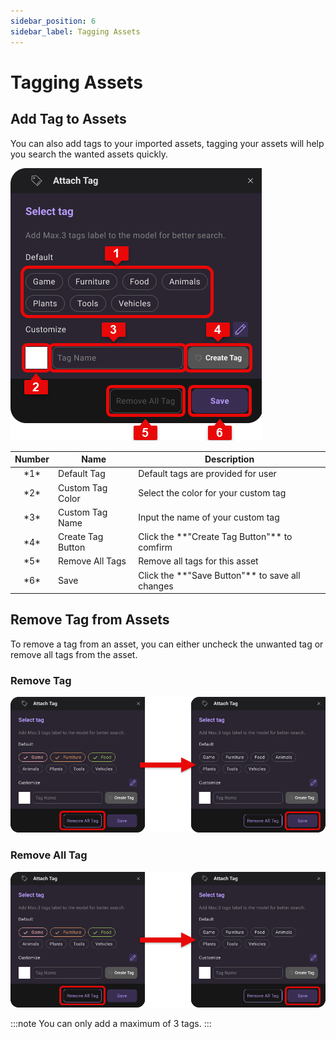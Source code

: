 ```yaml
---
sidebar_position: 6
sidebar_label: Tagging Assets
---
```


# Tagging Assets

## Add Tag to Assets
You can also add tags to your imported assets, tagging your assets will help you search the wanted assets quickly.

![](/img/AssetManagement/AttachTag.png) 

<table>
    <thead>
        <tr>
            <th>Number</th>
            <th>Name</th>
            <th>Description</th>
        </tr>
    </thead>
    <tbody>
        <tr>
            <td><center>*1*</center></td>
            <td>Default Tag</td>
            <td>Default tags are provided for user</td>
        </tr>
        <tr>
            <td><center>*2*</center></td>
            <td>Custom Tag Color</td>
            <td>Select the color for your custom tag</td>
        </tr>
        <tr>
            <td><center>*3*</center></td>
            <td>Custom Tag Name</td>
            <td>Input the name of your custom tag</td>
        </tr>
        <tr>
            <td><center>*4*</center></td>
            <td>Create Tag Button</td>
            <td>Click the **"Create Tag Button"** to comfirm</td>
        </tr>
        <tr>
            <td><center>*5*</center></td>
            <td>Remove All Tags</td>
            <td>Remove all tags for this asset</td>
        </tr>
        <tr>
            <td><center>*6*</center></td>
            <td>Save</td>
            <td>Click the **"Save Button"** to save all changes</td>
        </tr>
    </tbody>
</table>

## Remove Tag from Assets

To remove a tag from an asset, you can either uncheck the unwanted tag or remove all tags from the asset.

### Remove Tag
![](/img/AssetManagement/UncheckTag.png)

### Remove All Tag
![](/img/AssetManagement/RemoveAllTag.png)

:::note
You can only add a maximum of 3 tags.
:::
